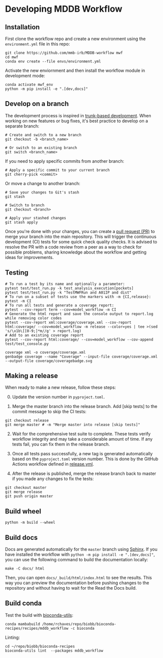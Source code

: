 # Developing MDDB Workflow

## Installation

First clone the workflow repo and create a new environment using the `environment.yml` file in this repo:

``` shell
git clone https://github.com/mmb-irb/MDDB-workflow mwf
cd mwf
conda env create --file envs/environment.yml
```

Activate the new enviornment and then install the workflow module in development mode:

``` shell
conda activate mwf_env
python -m pip install -e ".[dev,docs]"
```

## Develop on a branch

The development process is inspired in [trunk-based development](https://trunkbaseddevelopment.com/). When working on new features or bug fixes, it's best practice to develop on a separate branch:

```shell
# Create and switch to a new branch
git checkout -b <branch_name>

# Or switch to an existing branch
git switch <branch_name>
```
If you need to apply specific commits from another branch:

```shell
# Apply a specific commit to your current branch
git cherry-pick <commit>
```

Or move a change to another branch:
```shell
# Save your changes to Git's stash
git stash

# Switch to branch
git checkout <branch>

# Apply your stashed changes
git stash apply  
```

Once you're done with your changes, you can create a [pull request (PR)](https://github.com/mmb-irb/MDDB-workflow/pulls) to merge your branch into the main repository. This will trigger the continuous development (CI) tests for some quick check quality checks. It is advised to resolve the PR  with a code review from a peer as a way to check for possible problems, sharing knowledge about the workflow and getting ideas for improvements.

## Testing
```shell
# To run a test by its name and optionally a parameter:
pytest test/test_run.py -k test_analysis_execution[pockets]
pytest test/test_run.py -k "TestMWFRun and A01IP and dist"
# To run on a subset of tests use the markers with -m {CI,release}:
pytest -m CI
# To run all tests and generate a coverage report:
pytest --cov-report term --cov=model_workflow -m CI
# Generate the html report and save the console output to report.log while removing color codes
pytest --cov-report xml:coverage/coverage.xml --cov-report html:coverage/ --cov=model_workflow -m release --color=yes | tee >(sed 's/\x1b\[[0-9;]*m//g' > report.log)
# Add to an existing coverage report
pytest --cov-report html:coverage/ --cov=model_workflow --cov-append test/test_console.py
```
```shell
coverage xml -o coverage/coverage.xml
genbadge coverage --name "Coverage" --input-file coverage/coverage.xml  --output-file coverage/coveragebadge.svg
```

## Making a release

When ready to make a new release, follow these steps:

0. Update the version number in `pyproject.toml`.

1. Merge the master branch into the release branch. Add [skip tests] to the commit message to skip the CI tests:

```shell
git checkout release
git merge master # -m "Merge master into release [skip tests]"
```

2. Wait for the comprehensive test suite to complete. These tests verify workflow integrity and may take a considerable amount of time. If any tests fail, you can fix them in the release branch.

3. Once all tests pass successfully, a new tag is generated automatically based on the `pyproject.toml` version number. This is done by the GitHub Actions workflow defined in [release.yml](https://github.com/mmb-irb/MDDB-workflow/blob/master/DEVELOPMENT.md).

4. After the release is published, merge the release branch back to master if you made any changes to fix the tests:

```shell
git checkout master
git merge release
git push origin master
``` 

## Build wheel

`python -m build --wheel`

## Build docs
Docs are generated automatically for the `master` branch using [Sphinx](https://www.sphinx-doc.org/en/master/). If you have installed the workflow with `python -m pip install -e ".[dev,docs]"`, you can use the following command to build the documentation locally:
```shell
make -C docs/ html
```

Then, you can open `docs/_build/html/index.html` to see the results. This way you can preview the documentation before pushing changes to the repository and without having to wait for the Read the Docs build.

## Build conda

Test the build with [bioconda-utils](https://bioconda.github.io/contributor/building-locally.html):

```shell
conda mambabuild /home/rchaves/repo/biobb/bioconda-recipes/recipes/mddb_workflow -c bioconda
```

Linting:
```shell
cd ~/repo/biobb/bioconda-recipes
bioconda-utils lint  --packages mddb_workflow
```